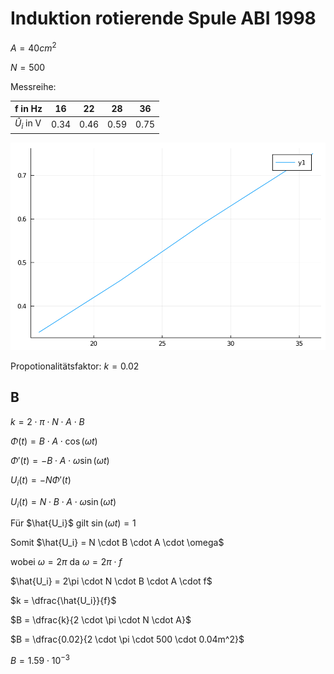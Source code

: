 # Induktion rotierende Spule ABI 1998

$A = 40cm^2$

$N = 500$

Messreihe:

| f in Hz          | 16   | 22   | 28   | 36   |
| ---------------- | ---- | ---- | ---- | ---- |
| $\hat{U}_i$ in V | 0.34 | 0.46 | 0.59 | 0.75 |

![test](Induktion%20rotierende%20Spule%20ABI%201998.png)

Propotionalitätsfaktor: $k = 0.02$

## B

$k = 2 \cdot \pi \cdot N \cdot A \cdot B$

$\Phi(t) = B \cdot A \cdot \cos(\omega t)$

$\Phi'(t) = -B \cdot A \cdot \omega \sin(\omega t)$

$U_i(t) = -N \Phi'(t)$

$U_i(t) = N \cdot B \cdot A \cdot \omega \sin(\omega t)$

Für $\hat{U_i}$ gilt $\sin(\omega t) = 1$

Somit $\hat{U_i} = N \cdot B \cdot A \cdot \omega$

wobei $\omega = 2\pi$ da $\omega = 2\pi \cdot f$

$\hat{U_i} = 2\pi \cdot N \cdot B \cdot A \cdot f$

$k = \dfrac{\hat{U_i}}{f}$

$B = \dfrac{k}{2 \cdot \pi \cdot N \cdot A}$

$B = \dfrac{0.02}{2 \cdot \pi \cdot 500 \cdot 0.04m^2}$

$B = 1.59 \cdot 10^{-3}$
